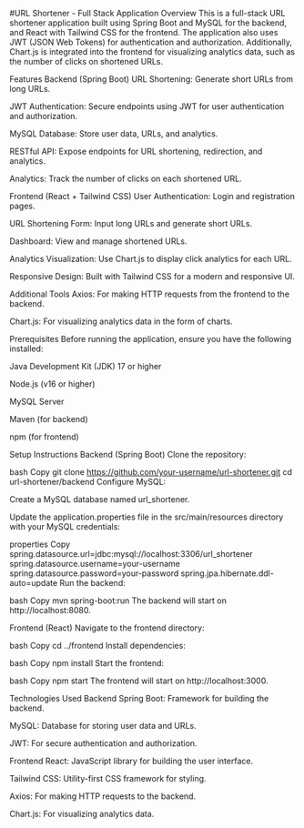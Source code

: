 #URL Shortener - Full Stack Application
Overview
This is a full-stack URL shortener application built using Spring Boot and MySQL for the backend, and React with Tailwind CSS for the frontend. The application also uses JWT (JSON Web Tokens) for authentication and authorization. Additionally, Chart.js is integrated into the frontend for visualizing analytics data, such as the number of clicks on shortened URLs.

Features
Backend (Spring Boot)
URL Shortening: Generate short URLs from long URLs.

JWT Authentication: Secure endpoints using JWT for user authentication and authorization.

MySQL Database: Store user data, URLs, and analytics.

RESTful API: Expose endpoints for URL shortening, redirection, and analytics.

Analytics: Track the number of clicks on each shortened URL.

Frontend (React + Tailwind CSS)
User Authentication: Login and registration pages.

URL Shortening Form: Input long URLs and generate short URLs.

Dashboard: View and manage shortened URLs.

Analytics Visualization: Use Chart.js to display click analytics for each URL.

Responsive Design: Built with Tailwind CSS for a modern and responsive UI.

Additional Tools
Axios: For making HTTP requests from the frontend to the backend.

Chart.js: For visualizing analytics data in the form of charts.

Prerequisites
Before running the application, ensure you have the following installed:

Java Development Kit (JDK) 17 or higher

Node.js (v16 or higher)

MySQL Server

Maven (for backend)

npm (for frontend)

Setup Instructions
Backend (Spring Boot)
Clone the repository:

bash
Copy
git clone https://github.com/your-username/url-shortener.git
cd url-shortener/backend
Configure MySQL:

Create a MySQL database named url_shortener.

Update the application.properties file in the src/main/resources directory with your MySQL credentials:

properties
Copy
spring.datasource.url=jdbc:mysql://localhost:3306/url_shortener
spring.datasource.username=your-username
spring.datasource.password=your-password
spring.jpa.hibernate.ddl-auto=update
Run the backend:

bash
Copy
mvn spring-boot:run
The backend will start on http://localhost:8080.

Frontend (React)
Navigate to the frontend directory:

bash
Copy
cd ../frontend
Install dependencies:

bash
Copy
npm install
Start the frontend:

bash
Copy
npm start
The frontend will start on http://localhost:3000.

Technologies Used
Backend
Spring Boot: Framework for building the backend.

MySQL: Database for storing user data and URLs.

JWT: For secure authentication and authorization.

Frontend
React: JavaScript library for building the user interface.

Tailwind CSS: Utility-first CSS framework for styling.

Axios: For making HTTP requests to the backend.

Chart.js: For visualizing analytics data.


